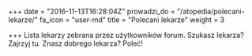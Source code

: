+++
date = "2016-11-13T16:28:04Z"
prowadzi_do = "/atopedia/polecani-lekarze/"
fa_icon = "user-md"
title = "Polecani lekarze"
weight = 3

+++
Lista lekarzy zebrana przez użytkowników forum. Szukasz lekarza?  Zajrzyj tu.
Znasz dobrego lekarza? Poleć!
